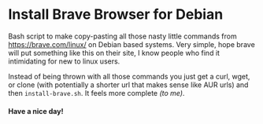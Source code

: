 # Install Brave Browser for Debian

Bash script to make copy-pasting all those nasty little commands from https://brave.com/linux/ on Debian based systems. Very simple, hope brave will put something like this on their site, I know people who find it intimidating for new to linux users.

Instead of being thrown with all those commands you just get a curl, wget, or clone (with potentially a shorter url that makes sense like AUR urls) and then `install-brave.sh`. It feels more complete *(to me)*.

#### Have a nice day!
